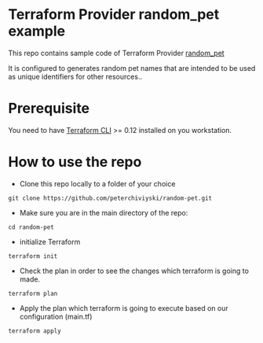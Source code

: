 # Terraform Provider random_pet example

This repo contains sample code of Terraform Provider [random_pet](https://registry.terraform.io/providers/hashicorp/random/latest/docs/resources/pet)

It is configured to generates random pet names that are intended to be used as unique identifiers for other resources..

# Prerequisite
You need to have [Terraform CLI](https://learn.hashicorp.com/tutorials/terraform/install-cli) >= 0.12 installed on you workstation. 

# How to use the repo

* Clone this repo locally to a folder of your choice
```
git clone https://github.com/peterchiviyski/random-pet.git
```

* Make sure you are in the main directory of the repo:
```
cd random-pet
```

* initialize Terraform  
```
terraform init
```

* Check the plan in order to see the changes which terraform is going to made.
```
terraform plan
```

* Apply the plan which terraform is going to execute based on our configuration (main.tf)
```
terraform apply
```


